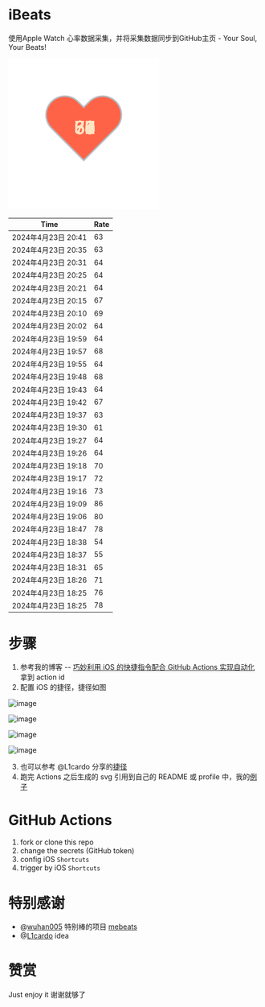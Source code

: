 # iBeats
使用Apple Watch 心率数据采集，并将采集数据同步到GitHub主页 - Your Soul, Your Beats!

![](./files/heart.svg)

<!--START_SECTION:my_heart_rate-->
| Time | Rate | 
 | ---- | ---- | 
| 2024年4月23日 20:41 | 63 |
| 2024年4月23日 20:35 | 63 |
| 2024年4月23日 20:31 | 64 |
| 2024年4月23日 20:25 | 64 |
| 2024年4月23日 20:21 | 64 |
| 2024年4月23日 20:15 | 67 |
| 2024年4月23日 20:10 | 69 |
| 2024年4月23日 20:02 | 64 |
| 2024年4月23日 19:59 | 64 |
| 2024年4月23日 19:57 | 68 |
| 2024年4月23日 19:55 | 64 |
| 2024年4月23日 19:48 | 68 |
| 2024年4月23日 19:43 | 64 |
| 2024年4月23日 19:42 | 67 |
| 2024年4月23日 19:37 | 63 |
| 2024年4月23日 19:30 | 61 |
| 2024年4月23日 19:27 | 64 |
| 2024年4月23日 19:26 | 64 |
| 2024年4月23日 19:18 | 70 |
| 2024年4月23日 19:17 | 72 |
| 2024年4月23日 19:16 | 73 |
| 2024年4月23日 19:09 | 86 |
| 2024年4月23日 19:06 | 80 |
| 2024年4月23日 18:47 | 78 |
| 2024年4月23日 18:38 | 54 |
| 2024年4月23日 18:37 | 55 |
| 2024年4月23日 18:31 | 65 |
| 2024年4月23日 18:26 | 71 |
| 2024年4月23日 18:25 | 76 |
| 2024年4月23日 18:25 | 78 |

<!--END_SECTION:my_heart_rate-->

# 步骤
1. 参考我的博客 -- [巧妙利用 iOS 的快捷指令配合 GitHub Actions 实现自动化](https://github.com/yihong0618/gitblog/issues/198) 拿到 action id
2. 配置 iOS 的捷径，捷径如图

![image](https://user-images.githubusercontent.com/15976103/122154218-0db0b480-ce97-11eb-93bb-5aec07c558dc.png)

![image](https://user-images.githubusercontent.com/15976103/122154236-186b4980-ce97-11eb-8e4b-70551a0391ae.png)

![image](https://user-images.githubusercontent.com/15976103/122154268-2d47dd00-ce97-11eb-902e-3acf292265a9.png)

![image](https://user-images.githubusercontent.com/15976103/122174055-fa144680-ceb4-11eb-9be2-3eb83cd516f7.png)

3. 也可以参考 @L1cardo 分享的[捷径](https://www.icloud.com/shortcuts/6ab6047b459c41ad822ad6b94b1c03d4)
4. 跑完 Actions 之后生成的 svg 引用到自己的 README 或 profile 中，我的[例子](https://github.com/yihong0618) 

# GitHub Actions

1. fork or clone this repo
2. change the secrets (GitHub token)
3. config iOS `Shortcuts` 
4. trigger by iOS `Shortcuts`

# 特别感谢
- @[wuhan005](https://github.com/wuhan005) 特别棒的项目 [mebeats](https://github.com/wuhan005/mebeats)
- @[L1cardo](https://github.com/L1cardo) idea

# 赞赏
Just enjoy it
谢谢就够了
